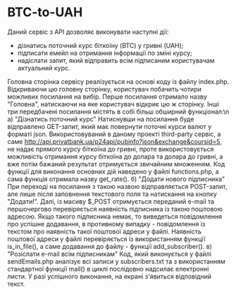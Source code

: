 # BTC-to-UAH
Даний сервіс з АРІ дозволяє виконувати наступні дії:
- дізнатись поточний курс біткоїну (BTC) у гривні (UAH);
- підписати емейл на отримання інформації по зміні курсу;
- надіслати запит, який відправить всім підписаним користувачам актуальний курс. 

Головна сторінка сервісу реалізується на основі коду із файлу index.php. Відкриваючи цю головну сторінку, користувач побачить чотири можливих посилання на вибір. Перше посилання отримало назву "Головна", натискаючи на яке користувач відкриє цю ж сторінку. Інші три передбачені посилання містять в собі більш обширний функціонал:\n
а) "Дізнатись поточний курс"
Натиснувши на посилання буде відправлено GET-запит, який має повернути поточні курси валют у форматі json. Використовуваний в даному проекті third-party сервіс, а саме http://api.privatbank.ua/p24api/pubinfo?json&exchange&coursid=5, не надає прямого курсу біткоїна до гривні, проте використовується можливість отримання курсу біткоїна до долара та долара до гривні, а вже потім бажаний результат отримується звичайним множенням. Код функції для виконання основних дій наведено у файлі functions.php, а сама функція отримала назву get_rate().
б) "Додати нового підписника"
При переході на посилання з такою назвою відправляється POST-запит, але лише після заповнення текстового поля та натискання на кнопку "Додати!". Далі, із масиву $_POST отримується переданий e-mail та першочергово перевіряється наявність підписника із такою поштовою адресою. Якщо такого підписника немає, то виведеться повідомлення про успішне додавання, в противному випадку - повідомлення із текстом про наявність такої поштової адреси у файлі. Наявність поштової адреси у файлі перевіряється із використанням функції is_in_file(), а саме додавання до файлу - функції add_subscriber().
в) "Розіслати e-mail всім підписникам"
Код, який виконується у файлі sendEmails.php аналізує всі записи у subscribers.txt та з використанням стандартної функції mail() в циклі послідовно надсилає електронні листи. У разі успішного виконання, на екрані з'явиться відповідний текст.
